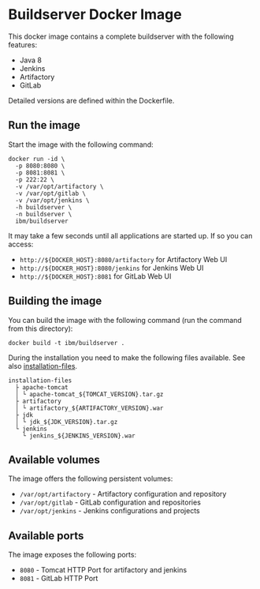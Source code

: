 # Buildserver Docker Image

This docker image contains a complete buildserver with the following features:

* Java 8
* Jenkins
* Artifactory
* GitLab

Detailed versions are defined within the Dockerfile.

## Run the image
Start the image with the following command:
```
docker run -id \
  -p 8080:8080 \
  -p 8081:8081 \
  -p 222:22 \
  -v /var/opt/artifactory \
  -v /var/opt/gitlab \
  -v /var/opt/jenkins \
  -h buildserver \
  -n buildserver \
  ibm/buildserver
```
It may take a few seconds until all applications are started up. If so you can access:

* `http://${DOCKER_HOST}:8080/artifactory` for Artifactory Web UI
* `http://${DOCKER_HOST}:8080/jenkins` for Jenkins Web UI
* `http://${DOCKER_HOST}:8081` for GitLab Web UI

## Building the image

You can build the image with the following command (run the command from this directory):

```
docker build -t ibm/buildserver .
```

During the installation you need to make the following files available. See also [installation-files](../installation-files).

```
installation-files
  ├ apache-tomcat
  │ └ apache-tomcat_${TOMCAT_VERSION}.tar.gz
  ├ artifactory
  │ └ artifactory_${ARTIFACTORY_VERSION}.war
  ├ jdk
  │ └ jdk_${JDK_VERSION}.tar.gz
  └ jenkins
    └ jenkins_${JENKINS_VERSION}.war
```

## Available volumes

The image offers the following persistent volumes:

* `/var/opt/artifactory` - Artifactory configuration and repository
* `/var/opt/gitlab` - GitLab configuration and repositories
* `/var/opt/jenkins` - Jenkins configurations and projects

## Available ports

The image exposes the following ports:

* `8080` - Tomcat HTTP Port for artifactory and jenkins
* `8081` - GitLab HTTP Port

